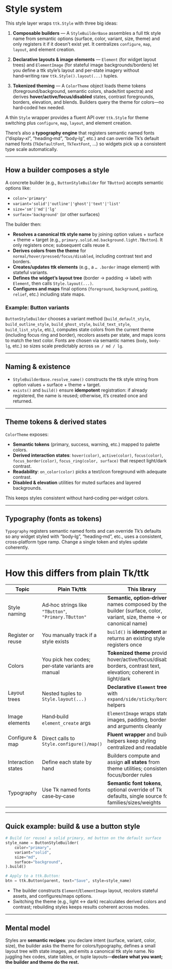 # Style system

This style layer wraps `ttk.Style` with three big ideas:

1) **Composable builders** — A `StyleBuilderBase` assembles a full ttk style name from semantic options (surface, color,
   variant, size, theme) and only registers it if it doesn’t exist yet. It centralizes `configure`, `map`, `layout`, and
   element creation.

2) **Declarative layouts & image elements** — `Element` (for widget layout trees) and `ElementImage` (for stateful image
   backgrounds/borders) let you define a ttk style’s layout and per‑state imagery without hand‑writing raw
   `ttk.Style().layout(...)` tuples.

3) **Tokenized theming** — A `ColorTheme` object loads theme tokens (foreground/background, semantic colors, shade/tint
   spectra) and derives **hover/active/focus/disabled** states, contrast foregrounds, borders, elevation, and blends.
   Builders query the theme for colors—no hard‑coded hex needed.

A thin `Style` wrapper provides a fluent API over `ttk.Style` for theme switching plus `configure`, `map`, `layout`, and
element creation.

There’s also a **typography engine** that registers semantic named fonts (“display‑xl”, “heading‑md”, “body‑lg”, etc.)
and can override Tk’s default named fonts (`TkDefaultFont`, `TkTextFont`, …) so widgets pick up a consistent type scale
automatically.

---

## How a builder composes a style

A concrete builder (e.g., `ButtonStyleBuilder` for `TButton`) accepts semantic options like:

- `color='primary'`
- `variant='solid'|'outline'|'ghost'|'text'|'list'`
- `size='sm'|'md'|'lg'`
- `surface='background'` (or other surfaces)

The builder then:

- **Resolves a canonical ttk style name** by joining option values + surface + theme + target (e.g.,
  `primary.solid.md.background.light.TButton`). It only registers once; subsequent calls reuse it.
- **Derives colors from the theme** for `normal/hover/pressed/focus/disabled`, including contrast text and borders.
- **Creates/updates ttk elements** (e.g., a `… .border` image element) with stateful variants.
- **Defines the widget’s layout tree** (border → padding → label) with `Element`, then calls `Style.layout(...)`.
- **Configures and maps** final options (`foreground`, `background`, `padding`, `relief`, etc.) including state maps.

### Example: Button variants

`ButtonStyleBuilder` chooses a variant method (`build_default_style`, `build_outline_style`, `build_ghost_style`,
`build_text_style`, `build_list_style`, etc.), computes state colors from the current theme (including focus ring and
border), recolors assets per state, and maps icons to match the text color. Fonts are chosen via semantic names (`body`,
`body-lg`, etc.) so sizes scale predictably across `sm / md / lg`.

---

## Naming & existence

- `StyleBuilderBase.resolve_name()` constructs the ttk style string from option values + surface + theme + target.
- `exists()` and `build()` ensure **idempotent** registration: if already registered, the name is reused; otherwise,
  it’s created once and returned.

---

## Theme tokens & derived states

`ColorTheme` exposes:

- **Semantic tokens** (primary, success, warning, etc.) mapped to palette colors.
- **Derived interaction states**: `hover(color)`, `active(color)`, `focus(color)`, `focus_border(color)`,
  `focus_ring(color, surface)` that respect light/dark contrast.
- **Readability**: `on_color(color)` picks a text/icon foreground with adequate contrast.
- **Disabled & elevation** utilities for muted surfaces and layered backgrounds.

This keeps styles consistent without hard‑coding per‑widget colors.

---

## Typography (fonts as tokens)

`Typography` registers semantic named fonts and can override Tk’s defaults so any widget styled with “body‑lg”,
“heading‑md”, etc., uses a consistent, cross‑platform type ramp. Change a single token and styles update coherently.

---

# How this differs from plain Tk/ttk

| Topic              | Plain Tk/ttk                                         | This library                                                                                                          |
|--------------------|------------------------------------------------------|-----------------------------------------------------------------------------------------------------------------------|
| Style naming       | Ad‑hoc strings like `"TButton"`, `"Primary.TButton"` | **Semantic, option‑driven** names composed by the builder (surface, color, variant, size, theme → one canonical name) |
| Register or reuse  | You manually track if a style exists                 | `build()` is **idempotent** and returns an existing style or registers once                                           |
| Colors             | You pick hex codes; per‑state variants are manual    | **Tokenized theme** provides hover/active/focus/disabled, borders, contrast text, elevation; coherent in light/dark   |
| Layout trees       | Nested tuples to `Style.layout(...)`                 | **Declarative `Element` trees** with `expand/side/sticky/border` helpers                                              |
| Image elements     | Hand‑build `element_create` args                     | `ElementImage` wraps state images, padding, borders, and arguments cleanly                                            |
| Configure & map    | Direct calls to `Style.configure()/map()`            | **Fluent wrapper** and builder helpers keep styling centralized and readable                                          |
| Interaction states | Define each state by hand                            | Builders compute and assign **all states** from theme utilities; consistent focus/border rules                        |
| Typography         | Use Tk named fonts case‑by‑case                      | **Semantic font tokens**, optional override of Tk defaults, single source for families/sizes/weights                  |

---

## Quick example: build & use a button style

```python
# Build (or reuse) a solid primary, md button on the default surface
style_name = ButtonStyleBuilder(
    color="primary",
    variant="solid",
    size="md",
    surface="background",
).build()

# Apply to a ttk.Button:
btn = ttk.Button(parent, text="Save", style=style_name)
```

- The builder constructs `Element`/`ElementImage` layout, recolors stateful assets, and configures/maps options.
- Switching the theme (e.g., light ↔ dark) recalculates derived colors and contrast; rebuilding styles keeps results
  coherent across modes.

---

## Mental model

Styles are **semantic recipes**: you declare intent (surface, variant, color, size), the builder asks the theme for
colors/typography, defines a small layout tree with state images, and emits a canonical ttk style name. No juggling hex
codes, state tables, or tuple layouts—**declare what you want; the builder and theme do the rest.**
